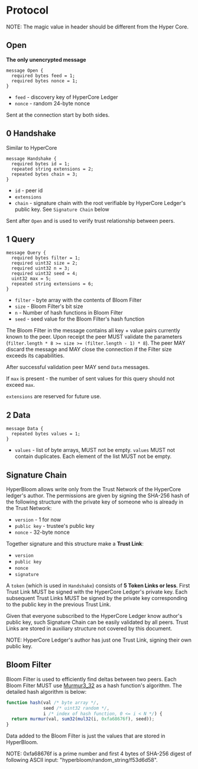 # Protocol

NOTE: The magic value in header should be different from the Hyper Core.

## Open

**The only unencrypted message**

```
message Open {
  required bytes feed = 1;
  required bytes nonce = 1;
}
```

- `feed` - discovery key of HyperCore Ledger
- `nonce` - random 24-byte nonce

Sent at the connection start by both sides.

## 0 Handshake

Similar to HyperCore

```
message Handshake {
  required bytes id = 1;
  repeated string extensions = 2;
  repeated bytes chain = 3;
}
```

- `id` - peer id
- `extensions`
- `chain` - signature chain with the root verifiable by HyperCore Ledger's
            public key. See `Signature Chain` below

Sent after `Open` and is used to verify trust relationship between
peers.

## 1 Query

```
message Query {
  required bytes filter = 1;
  required uint32 size = 2;
  required uint32 n = 3;
  required uint32 seed = 4;
  uint32 max = 5;
  repeated string extensions = 6;
}
```

- `filter` - byte array with the contents of Bloom Filter
- `size` - Bloom Filter's bit size
- `n` - Number of hash functions in Bloom Filter
- `seed` - seed value for the Bloom Filter's hash function

The Bloom Filter in the message contains all key + value pairs
currently known to the peer. Upon receipt the peer MUST validate the
parameters (`filter.length * 8 >= size >= (filter.length - 1) * 8`). The peer
MAY discard the message and MAY close the connection if the Filter size exceeds
its capabilities.

After successful validation peer MAY send `Data` messages.

If `max` is present - the number of sent values for this query should not exceed
`max`.

`extensions` are reserved for future use.

## 2 Data

```
message Data {
  repeated bytes values = 1;
}
```

- `values` - list of byte arrays, MUST not be empty. `values` MUST not contain
   duplicates. Each element of the list MUST not be empty.

## Signature Chain

HyperBloom allows write only from the Trust Network of the HyperCore ledger's
author. The permissions are given by signing the SHA-256 hash of the following
structure with the private key of someone who is already in the Trust Network:

- `version` - 1 for now
- `public key` - trustee's public key
- `nonce` - 32-byte nonce

Together signature and this structure make a **Trust Link**:

- `version`
- `public key`
- `nonce`
- `signature`

A `token` (which is used in `Handshake`) consists of **5 Token Links or less**.
First Trust Link MUST be signed with the HyperCore Ledger's private key. Each
subsequent Trust Links MUST be signed by the private key corresponding to the
public key in the previous Trust Link.

Given that everyone subscribed to the HyperCore Ledger know author's public key,
such Signature Chain can be easily validated by all peers. Trust Links are
stored in auxiliary structure not covered by this document.

NOTE: HyperCore Ledger's author has just one Trust Link, signing their own
public key.

## Bloom Filter

Bloom Filter is used to efficiently find deltas between two peers. Each Bloom
Filter MUST use [Murmur3_32][0] as a hash function's algorithm. The detailed
hash algorithm is below:

```js
function hash(val /* byte array */,
              seed /* uint32 random */,
              i /* index of hash function, 0 <= i < N */) {
  return murmur(val, sum32(mul32(i, 0xfa68676f), seed));
}
```

Data added to the Bloom Filter is just the values that are stored in HyperBloom.

NOTE: 0xfa68676f is a prime number and first 4 bytes of SHA-256 digest of
following ASCII input: "hyperbloom/random_string/f53d6d58".

[0]: https://en.wikipedia.org/wiki/MurmurHash

